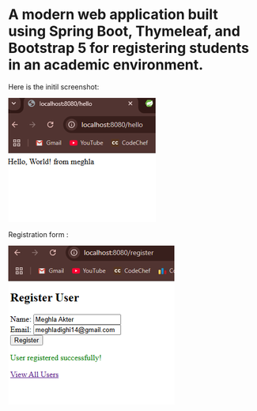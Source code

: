 # A modern web application built using Spring Boot, Thymeleaf, and Bootstrap 5 for registering students in an academic environment.
Here is the initil screenshot:

![Hello Image](hello.png)

Registration form : 

![Registration Image](regis1.png)
